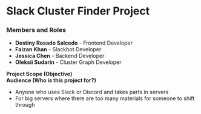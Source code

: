 # Slack Cluster Finder Project #

### Members and Roles ###

* **Destiny Rosado Salcedo** \- Frontend Developer  
* **Faizan Khan** \- Slackbot Developer
* **Jessica Chen** \- Backend Developer  
* **Oleksii Sudarin** \- Cluster Graph Developer


**Project Scope (Objective)**  
**Audience (Who is this project for?)**

- Anyone who uses Slack or Discord and takes parts in servers  
- For big servers where there are too many materials for someone to shift through
